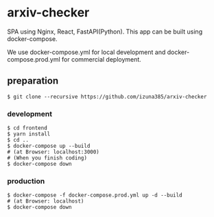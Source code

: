 # arxiv-checker
SPA using Nginx, React, FastAPI(Python).
This app can be built using docker-compose.

We use docker-compose.yml for local development and docker-compose.prod.yml for commercial deployment.

## preparation
```
$ git clone --recursive https://github.com/izuna385/arxiv-checker
```

### development
```
$ cd frontend
$ yarn install
$ cd ..
$ docker-compose up --build
# (at Browser: localhost:3000)
# (When you finish coding)
$ docker-compose down
```

### production
```
$ docker-compose -f docker-compose.prod.yml up -d --build
# (at Browser: localhost)
$ docker-compose down
```
